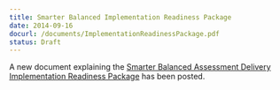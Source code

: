 ```yaml
---
title: Smarter Balanced Implementation Readiness Package
date: 2014-09-16
docurl: /documents/ImplementationReadinessPackage.pdf
status: Draft
---
```


A new document explaining the [Smarter Balanced Assessment Delivery Implementation Readiness Package](http://www.smarterapp.org/documents/ImplementationReadinessPackage.pdf) has been posted.